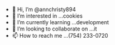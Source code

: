 - 👋 Hi, I’m @annchristy894
- 👀 I’m interested in ...cookies 
- 🌱 I’m currently learning ...development 
- 💞️ I’m looking to collaborate on ...it 
- 📫 How to reach me ...(754) 233-0720

<!---
annchristy894/annchristy894 is a ✨ special ✨ repository because its `README.md` (this file) appears on your GitHub profile.
You can click the Preview link to take a look at your changes.
--->
